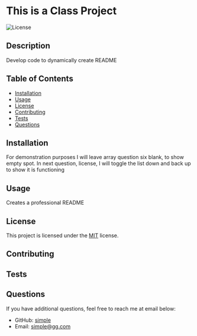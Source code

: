 # This is a Class Project
  
  ![License](https://img.shields.io/badge/license-MIT-blue.svg)
  
  ## Description
  
  Develop code to dynamically create README
  
  ## Table of Contents
  - [Installation](#installation)
  - [Usage](#usage)
  - [License](#license)
  - [Contributing](#contributing)
  - [Tests](#tests)
  - [Questions](#questions)
  
  ## Installation
  
  For demonstration purposes I will leave array question six blank, to show empty spot. In next question, license, I will toggle the list down and back up to show it is functioning
  
  ## Usage
  
  Creates a professional README
  
  ## License
  
  This project is licensed under the [MIT](https://opensource.org/licenses/MIT) license.
  
  ## Contributing
  
  
  
  ## Tests
  
  
  
  ## Questions
  
  If you have additional questions, feel free to reach me at email below:
  - GitHub: [simple](https://github.com/simple)
  - Email: [simple@gg.com](mailto:simple@gg.com)
  